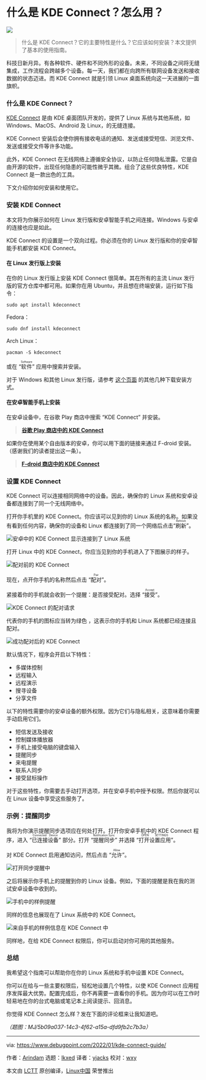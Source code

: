 [#]: subject: "What is KDE Connect? How Do You Use It? [Beginner’s Guide]"
[#]: via: "https://www.debugpoint.com/2022/01/kde-connect-guide/"
[#]: author: "Arindam https://www.debugpoint.com/author/admin1/"
[#]: collector: "lkxed"
[#]: translator: "yjacks"
[#]: reviewer: "wxy"
[#]: publisher: "wxy"
[#]: url: "https://linux.cn/article-16022-1.html"

什么是 KDE Connect？怎么用？
======

![][0]

> 什么是 KDE Connect？它的主要特性是什么？它应该如何安装？本文提供了基本的使用指南。

科技日新月异。有各种软件、硬件和不同外形的设备。未来，不同设备之间将无缝集成，工作流程会跨越多个设备。每一天，我们都在向跨所有联网设备发送和接收数据的状态迈进。而 KDE Connect 就是引领 Linux 桌面系统向这一天进展的一面旗帜。

### 什么是 KDE Connect？

[KDE Connect][1] 是由 KDE 桌面团队开发的，提供了 Linux 系统与其他系统，如 Windows、MacOS、Android 及 Linux，的无缝连接。

KDE Connect 安装后会使你拥有接收电话的通知、发送或接受短信、浏览文件、发送或接受文件等许多功能。

此外，KDE Connect 在无线网络上遵循安全协议，以防止任何隐私泄露。它是自由开源的软件，出现任何隐患的可能性微乎其微。组合了这些优良特性，KDE Connect 是一款出色的工具。

下文介绍你如何安装和使用它。

### 安装 KDE Connect

本文将为你展示如何在 Linux 发行版和安卓智能手机之间连接。Windows 与安卓的连接也应是如此。

KDE Connect 的设置是一个双向过程。你必须在你的 Linux 发行版和你的安卓智能手机都安装 KDE Connect。

#### 在 Linux 发行版上安装

在你的 Linux 发行版上安装 KDE Connect 很简单。其在所有的主流 Linux 发行版的官方仓库中都可用。如果你在用 Ubuntu，并且想在终端安装，运行如下指令：

```
sudo apt install kdeconnect
```

Fedora：

```
sudo dnf install kdeconnect
```

Arch Linux：

```
pacman -S kdeconnect
```

或在 “<ruby>软件<rt>Software</rt></ruby>” 应用中搜索并安装。

对于 Windows 和其他 Linux 发行版，请参考 [这个页面][3] 的其他几种下载安装方式。

#### 在安卓智能手机上安装

在安卓设备中，在谷歌 Play 商店中搜索 “KDE Connect” 并安装。

> **[谷歌 Play 商店中的 KDE Connect][4]**

如果你在使用某个自由版本的安卓，你可以用下面的链接来通过 F-droid 安装。（感谢我们的读者提出这一条）。

> **[F-droid 商店中的 KDE Connect][5]**

### 设置 KDE Connect

KDE Connect 可以连接相同网络中的设备。因此，确保你的 Linux 系统和安卓设备都连接到了同一个无线网络中。

打开你手机里的 KDE Connect。你应该可以见到你的 Linux 系统的名称。如果没有看到任何内容，确保你的设备和 Linux 都连接到了同一个网络后点击“<ruby>刷新<rt>Refresh</rt></ruby>”。

![安卓中的 KDE Connect 显示连接到了 Linux 系统][6]

打开 Linux 中的 KDE Connect，你应当见到你的手机进入了下图展示的样子。

![配对前的 KDE Connect][7]

现在，点开你手机的名称然后点击 “<ruby>配对<rt>Pair</rt></ruby>”。

紧接着你的手机就会收到一个提醒：是否接受配对。选择 “<ruby>接受<rt>Accept</rt></ruby>”。

![KDE Connect 的配对请求][8]

代表你的手机的图标应当转为绿色 ，这表示你的手机和 Linux 系统都已经连接且配对。

![成功配对后的 KDE Connect][9]

默认情况下，程序会开启以下特性：

* 多媒体控制
* 远程输入
* 远程演示
* 搜寻设备
* 分享文件

以下的特性需要你的安卓设备的额外权限。因为它们与隐私相关，这意味着你需要手动启用它们。

* 短信发送及接收
* 控制媒体播放器
* 手机上接受电脑的键盘输入
* 提醒同步
* 来电提醒
* 联系人同步
* 接受鼠标操作

对于这些特性，你需要去手动打开选项，并在安卓手机中授予权限。然后你就可以在 Linux 设备中享受这些服务了。

### 示例：提醒同步

我将为你演示提醒同步选项应在何处打开。打开你安卓手机中的 KDE Connect 程序，进入 “<ruby>已连接设备<rt>Connected Device</rt></ruby>” 部分。打开 “<ruby>提醒同步<rt>Notification Sync</rt></ruby>” 并选择 “<ruby>打开设置应用<rt>OPEN SETTINGS</rt></ruby>”。

对 KDE Connect 启用通知访问，然后点击 “<ruby>允许<rt>Allow</rt></ruby>”。

![打开同步提醒中][10]

之后将展示你手机上的提醒到你的 Linux 设备。例如，下面的提醒是我在我的测试安卓设备中收到的。

![手机中的样例提醒][11]

同样的信息也展现在了 Linux 系统中的 KDE Connect。

![来自手机的样例信息在 KDE Connect 中][12]

同样地，在给 KDE Connect 权限后，你可以启动对你可用的其他服务。

### 总结

我希望这个指南可以帮助你在你的 Linux 系统和手机中设置 KDE Connect。

你可以在给与一些主要权限后，轻松地设置几个特性，以使 KDE Connect 应用程序发挥最大优势。配置完成后，你不再需要一直看你的手机。因为你可以在工作时轻易地在你的台式电脑或笔记本上阅读提示、回消息。

你觉得 KDE Connect 怎么样？发在下面的评论框来让我知道吧。

*（题图：MJ/5b09a037-14c3-4f62-a15a-dfd9fb2c7b3a）*

--------------------------------------------------------------------------------

via: https://www.debugpoint.com/2022/01/kde-connect-guide/

作者：[Arindam][a]
选题：[lkxed][b]
译者：[yjacks](https://github.com/yjacks)
校对：[wxy](https://github.com/wxy)

本文由 [LCTT](https://github.com/LCTT/TranslateProject) 原创编译，[Linux中国](https://linux.cn/) 荣誉推出

[a]: https://www.debugpoint.com/author/admin1/
[b]: https://github.com/lkxed
[1]: https://kdeconnect.kde.org/
[2]: https://www.debugpoint.com/tag/arch-linux
[3]: https://kdeconnect.kde.org/download.html
[4]: https://play.google.com/store/apps/details?id=org.kde.kdeconnect_tp&hl=en_IN&gl=US
[5]: https://f-droid.org/en/packages/org.kde.kdeconnect_tp/
[6]: https://www.debugpoint.com/wp-content/uploads/2022/01/KDE-Connect-in-Android-Device-showing-connected-Linux-System-1024x656.jpg
[7]: https://www.debugpoint.com/wp-content/uploads/2022/01/KDE-Connect-before-pairing-1024x368.jpg
[8]: https://www.debugpoint.com/wp-content/uploads/2022/01/Pairing-Request-for-KDE-Connect-1024x917.jpg
[9]: https://www.debugpoint.com/wp-content/uploads/2022/01/KDE-Connect-after-successful-pairing-1024x249.jpg
[10]: https://www.debugpoint.com/wp-content/uploads/2022/01/Enabling-Notification-Sync-1024x718.jpg
[11]: https://www.debugpoint.com/wp-content/uploads/2022/01/Sample-Notification-in-Mobile-Phone-914x1024.jpg
[12]: https://www.debugpoint.com/wp-content/uploads/2022/01/Sample-Notification-in-KDE-Connect-from-Mobile-Phone.jpg
[0]: https://img.linux.net.cn/data/attachment/album/202307/22/141943rzv64oapavv7aa4o.jpg